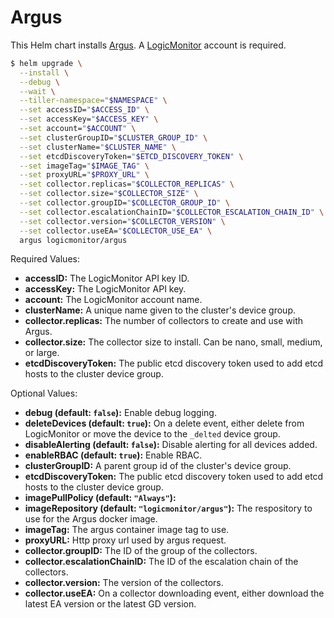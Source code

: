 # Argus

This Helm chart installs [Argus](https://github.com/logicmonitor/k8s-argus). A [LogicMonitor](https://www.logicmonitor.com) account is required.

```bash
$ helm upgrade \
  --install \
  --debug \
  --wait \
  --tiller-namespace="$NAMESPACE" \
  --set accessID="$ACCESS_ID" \
  --set accessKey="$ACCESS_KEY" \
  --set account="$ACCOUNT" \
  --set clusterGroupID="$CLUSTER_GROUP_ID" \
  --set clusterName="$CLUSTER_NAME" \
  --set etcdDiscoveryToken="$ETCD_DISCOVERY_TOKEN" \
  --set imageTag="$IMAGE_TAG" \
  --set proxyURL="$PROXY_URL" \
  --set collector.replicas="$COLLECTOR_REPLICAS" \
  --set collector.size="$COLLECTOR_SIZE" \
  --set collector.groupID="$COLLECTOR_GROUP_ID" \
  --set collector.escalationChainID="$COLLECTOR_ESCALATION_CHAIN_ID" \
  --set collector.version="$COLLECTOR_VERSION" \
  --set collector.useEA="$COLLECTOR_USE_EA" \
  argus logicmonitor/argus
```

Required Values:

- **accessID:** The LogicMonitor API key ID.
- **accessKey:** The LogicMonitor API key.
- **account:** The LogicMonitor account name.
- **clusterName:** A unique name given to the cluster's device group.
- **collector.replicas:** The number of collectors to create and use with Argus.
- **collector.size:** The collector size to install. Can be nano, small, medium, or large.
- **etcdDiscoveryToken:** The public etcd discovery token used to add etcd hosts to the cluster device group.

Optional Values:

- **debug (default: `false`):** Enable debug logging.
- **deleteDevices (default: `true`):** On a delete event, either delete from LogicMonitor or move the device to the `_delted` device group.
- **disableAlerting (default: `false`):** Disable alerting for all devices added.
- **enableRBAC (default: `true`):** Enable RBAC.
- **clusterGroupID:** A parent group id of the cluster's device group.
- **etcdDiscoveryToken:** The public etcd discovery token used to add etcd hosts to the cluster device group.
- **imagePullPolicy (default: `"Always"`):**
- **imageRepository (default: `"logicmonitor/argus"`):** The respository to use for the Argus docker image.
- **imageTag:** The argus container image tag to use.
- **proxyURL:** Http proxy url used by argus request.
- **collector.groupID:** The ID of the group of the collectors.
- **collector.escalationChainID:** The ID of the escalation chain of the collectors.
- **collector.version:** The version of the collectors.
- **collector.useEA:** On a collector downloading event, either download the latest EA version or the latest GD version.
